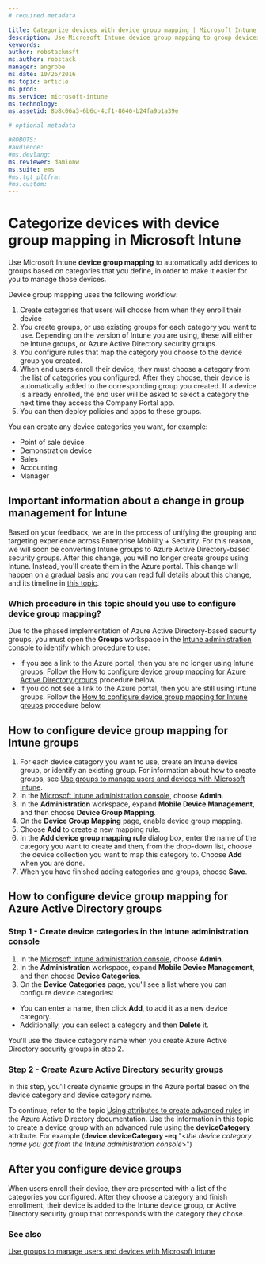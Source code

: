 ```yaml
---
# required metadata

title: Categorize devices with device group mapping | Microsoft Intune
description: Use Microsoft Intune device group mapping to group devices into categories that you define, in order to make it easier for you to manage those devices. 
keywords:
author: robstackmsft
ms.author: robstack
manager: angrobe
ms.date: 10/26/2016
ms.topic: article
ms.prod:
ms.service: microsoft-intune
ms.technology:
ms.assetid: 8b8c06a3-6b6c-4cf1-8646-b24fa9b1a39e

# optional metadata

#ROBOTS:
#audience:
#ms.devlang:
ms.reviewer: damionw
ms.suite: ems
#ms.tgt_pltfrm:
#ms.custom:
---
```


# Categorize devices with device group mapping in Microsoft Intune
Use Microsoft Intune **device group mapping** to automatically add devices to groups based on categories that you define, in order to make it easier for you to manage those devices. 

Device group mapping uses the following workflow:
1. Create categories that users will choose from when they enroll their device
2. You create groups, or use existing groups for each category you want to use. Depending on the version of Intune you are using, these will either be Intune groups, or Azure Active Directory security groups.
2. You configure rules that map the category you choose to the device group you created.
3. When end users enroll their device, they must choose a category from the list of categories you configured. After they choose, their device is automatically added to the corresponding group you created. If a device is already enrolled, the end user will be asked to select a category the next time they access the Company Portal app.
4. You can then deploy policies and apps to these groups.

You can create any device categories you want, for example:
* Point of sale device
* Demonstration device
* Sales
* Accounting
* Manager

## Important information about a change in group management for Intune

Based on your feedback, we are in the process of unifying the grouping and targeting experience across Enterprise Mobility + Security. For this reason, we will soon be converting Intune groups to Azure Active Directory-based security groups. After this change, you will no longer create groups using Intune. Instead, you'll create them in the Azure portal. This change will happen on a gradual basis and you can read full details about this change, and its timeline in [this topic](use-groups-to-manage-users-and-devices-with-microsoft-intune.md).

### Which procedure in this topic should you use to configure device group mapping?

Due to the phased implementation of Azure Active Directory-based security groups, you must open the **Groups** workspace in the [Intune administration console](https://manage.microsoft.com) to identify which procedure to use:

-  If you see a link to the Azure portal, then you are no longer using Intune groups. Follow the [How to configure device group mapping for Azure Active Directory groups](/intune/deploy-use/categorize-devices-with-device-group-mapping-in-microsoft-intune#how-to-configure-device-group-mapping-for-azure-active-directory-groups) procedure below.
-  If you do not see a link to the Azure portal, then you are still using Intune groups. Follow the [How to configure device group mapping for Intune groups](/intune/deploy-use/categorize-devices-with-device-group-mapping-in-microsoft-intune#how-to-configure-device-group-mapping-for-intune-groups) procedure below.

## How to configure device group mapping for Intune groups
1. For each device category you want to use, create an Intune device group, or identify an existing group. For information about how to create groups, see [Use groups to manage users and devices with Microsoft Intune](use-groups-to-manage-users-and-devices-with-microsoft-intune.md).
2. In the [Microsoft Intune administration console](https://manage.microsoft.com), choose **Admin**.
3. In the **Administration** workspace, expand **Mobile Device Management**, and then choose **Device Group Mapping**.
4. On the **Device Group Mapping** page, enable device group mapping.
5. Choose **Add** to create a new mapping rule.
6. In the **Add device group mapping rule** dialog box, enter the name of the category you want to create and then, from the drop-down list, choose the device collection you want to map this category to. Choose **Add** when you are done.
7. When you have finished adding categories and groups, choose **Save**.



## How to configure device group mapping for Azure Active Directory groups

### Step 1 - Create device categories in the Intune administration console
1. In the [Microsoft Intune administration console](https://manage.microsoft.com), choose **Admin**.
3. In the **Administration** workspace, expand **Mobile Device Management**, and then choose **Device Categories**.
4. On the **Device Categories** page, you'll see a list where you can configure device categories: 
- You can enter a name, then click **Add**, to add it as a new device category.
- Additionally, you can select a category and then **Delete** it.

You'll use the device category name when you create Azure Active Directory security groups in step 2.

### Step 2 - Create Azure Active Directory security groups

In this step, you'll create dynamic groups in the Azure portal based on the device category and device category name.

To continue, refer to the topic [Using attributes to create advanced rules](https://azure.microsoft.com/en-us/documentation/articles/active-directory-accessmanagement-groups-with-advanced-rules/#using-attributes-to-create-rules-for-device-objects) in the Azure Active Directory documentation.
Use the information in this topic to create a device group with an advanced rule using the **deviceCategory** attribute.
For example (**device.deviceCategory -eq** "<*the device category name you got from the Intune administration console*>")


## After you configure device groups

When users enroll their device, they are presented with a list of the categories you configured. After they choose a category and finish enrollment, their device is added to the Intune device group, or Active Directory security group that corresponds with the category they chose.

### See also
[Use groups to manage users and devices with Microsoft Intune](use-groups-to-manage-users-and-devices-with-microsoft-intune.md)

